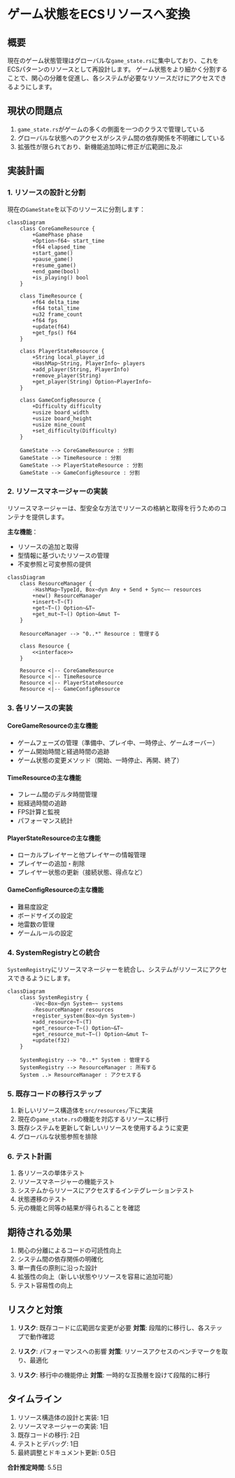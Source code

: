 # ゲーム状態をECSリソースへ変換

## 概要

現在のゲーム状態管理はグローバルな`game_state.rs`に集中しており、これをECSパターンのリソースとして再設計します。
ゲーム状態をより細かく分割することで、関心の分離を促進し、各システムが必要なリソースだけにアクセスできるようにします。

## 現状の問題点

1. `game_state.rs`がゲームの多くの側面を一つのクラスで管理している
2. グローバルな状態へのアクセスがシステム間の依存関係を不明確にしている
3. 拡張性が限られており、新機能追加時に修正が広範囲に及ぶ

## 実装計画

### 1. リソースの設計と分割

現在の`GameState`を以下のリソースに分割します：

```mermaid
classDiagram
    class CoreGameResource {
        +GamePhase phase
        +Option~f64~ start_time
        +f64 elapsed_time
        +start_game()
        +pause_game()
        +resume_game()
        +end_game(bool)
        +is_playing() bool
    }
    
    class TimeResource {
        +f64 delta_time
        +f64 total_time
        +u32 frame_count
        +f64 fps
        +update(f64)
        +get_fps() f64
    }
    
    class PlayerStateResource {
        +String local_player_id
        +HashMap~String, PlayerInfo~ players
        +add_player(String, PlayerInfo)
        +remove_player(String)
        +get_player(String) Option~PlayerInfo~
    }
    
    class GameConfigResource {
        +Difficulty difficulty
        +usize board_width
        +usize board_height
        +usize mine_count
        +set_difficulty(Difficulty)
    }
    
    GameState --> CoreGameResource : 分割
    GameState --> TimeResource : 分割
    GameState --> PlayerStateResource : 分割
    GameState --> GameConfigResource : 分割
```

### 2. リソースマネージャーの実装

リソースマネージャーは、型安全な方法でリソースの格納と取得を行うためのコンテナを提供します。

**主な機能**：
- リソースの追加と取得
- 型情報に基づいたリソースの管理
- 不変参照と可変参照の提供

```mermaid
classDiagram
    class ResourceManager {
        -HashMap~TypeId, Box~dyn Any + Send + Sync~~ resources
        +new() ResourceManager
        +insert~T~(T)
        +get~T~() Option~&T~
        +get_mut~T~() Option~&mut T~
    }
    
    ResourceManager --> "0..*" Resource : 管理する
    
    class Resource {
        <<interface>>
    }
    
    Resource <|-- CoreGameResource
    Resource <|-- TimeResource
    Resource <|-- PlayerStateResource
    Resource <|-- GameConfigResource
```

### 3. 各リソースの実装

#### CoreGameResourceの主な機能
- ゲームフェーズの管理（準備中、プレイ中、一時停止、ゲームオーバー）
- ゲーム開始時間と経過時間の追跡
- ゲーム状態の変更メソッド（開始、一時停止、再開、終了）

#### TimeResourceの主な機能
- フレーム間のデルタ時間管理
- 総経過時間の追跡
- FPS計算と監視
- パフォーマンス統計

#### PlayerStateResourceの主な機能
- ローカルプレイヤーと他プレイヤーの情報管理
- プレイヤーの追加・削除
- プレイヤー状態の更新（接続状態、得点など）

#### GameConfigResourceの主な機能
- 難易度設定
- ボードサイズの設定
- 地雷数の管理
- ゲームルールの設定

### 4. SystemRegistryとの統合

`SystemRegistry`にリソースマネージャーを統合し、システムがリソースにアクセスできるようにします。

```mermaid
classDiagram
    class SystemRegistry {
        -Vec~Box~dyn System~~ systems
        -ResourceManager resources
        +register_system(Box~dyn System~)
        +add_resource~T~(T)
        +get_resource~T~() Option~&T~
        +get_resource_mut~T~() Option~&mut T~
        +update(f32)
    }
    
    SystemRegistry --> "0..*" System : 管理する
    SystemRegistry --> ResourceManager : 所有する
    System ..> ResourceManager : アクセスする
```

### 5. 既存コードの移行ステップ

1. 新しいリソース構造体を`src/resources/`下に実装
2. 現在の`game_state.rs`の機能を対応するリソースに移行
3. 既存システムを更新して新しいリソースを使用するように変更
4. グローバルな状態参照を排除

### 6. テスト計画

1. 各リソースの単体テスト
2. リソースマネージャーの機能テスト
3. システムからリソースにアクセスするインテグレーションテスト
4. 状態遷移のテスト
5. 元の機能と同等の結果が得られることを確認

## 期待される効果

1. 関心の分離によるコードの可読性向上
2. システム間の依存関係の明確化
3. 単一責任の原則に沿った設計
4. 拡張性の向上（新しい状態やリソースを容易に追加可能）
5. テスト容易性の向上

## リスクと対策

1. **リスク**: 既存コードに広範囲な変更が必要
   **対策**: 段階的に移行し、各ステップで動作確認

2. **リスク**: パフォーマンスへの影響
   **対策**: リソースアクセスのベンチマークを取り、最適化

3. **リスク**: 移行中の機能停止
   **対策**: 一時的な互換層を設けて段階的に移行

## タイムライン

1. リソース構造体の設計と実装: 1日
2. リソースマネージャーの実装: 1日
3. 既存コードの移行: 2日
4. テストとデバッグ: 1日
5. 最終調整とドキュメント更新: 0.5日

**合計推定時間**: 5.5日 